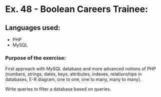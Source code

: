 # Ex. 48 - Boolean Careers Trainee:

## Languages used:

- PHP
- MySQL

### Purpose of the exercise:

First approach with MySQL database and more advanced notions of PHP (numbers, strings, dates, keys, attributes, indexes, relationships in databases, E-R diagram, one to one, one to many, many to many).

Write queries to filter a database based on queries.
